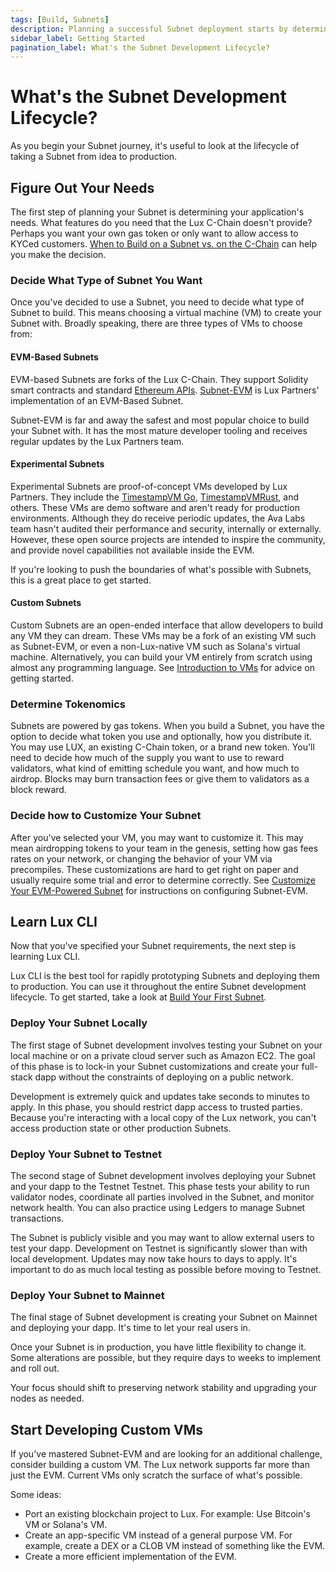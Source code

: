```yaml
---
tags: [Build, Subnets]
description: Planning a successful Subnet deployment starts by determining your application's needs.
sidebar_label: Getting Started
pagination_label: What's the Subnet Development Lifecycle?
---
```


# What's the Subnet Development Lifecycle?

As you begin your Subnet journey, it's useful to look at the lifecycle of taking a Subnet from idea
to production.

## Figure Out Your Needs

The first step of planning your Subnet is determining your application's needs. What features do you
need that the Lux C-Chain doesn't provide? Perhaps you want your own gas token or only want
to allow access to KYCed customers. [When to Build on a Subnet vs. on the C-Chain](/build/subnet/c-chain-vs-subnet.md)
can help you make the decision.

### Decide What Type of Subnet You Want

Once you've decided to use a Subnet, you need to decide what type of Subnet to build. This means
choosing a virtual machine (VM) to create your Subnet with. Broadly speaking, there are three types
of VMs to choose from:

#### EVM-Based Subnets

EVM-based Subnets are forks of the Lux C-Chain. They support Solidity
smart contracts and standard [Ethereum APIs](/reference/luxd/c-chain/api.md#ethereum-apis).
[Subnet-EVM](https://github.com/luxfi/subnet-evm) is Lux Partners' implementation
of an EVM-Based Subnet.

Subnet-EVM is far and away the safest and most popular choice to build your Subnet with. It has the
most mature developer tooling and receives regular updates by the Lux Partners team.

#### Experimental Subnets

Experimental Subnets are proof-of-concept VMs developed by Lux Partners. They include the
[TimestampVM Go](/build/vm/create/golang-vm-simple.md),
[TimestampVMRust](/build/vm/create/rust-vm.md), and others. These VMs are demo software
and aren't ready for production environments. Although they do receive periodic updates, the Ava
Labs team hasn't audited their performance and security, internally or externally. However, these
open source projects are intended to inspire the community, and provide novel capabilities not
available inside the EVM.

If you're looking to push the boundaries of what's possible with Subnets, this is a great place to
get started.

#### Custom Subnets

Custom Subnets are an open-ended interface that allow developers to build any VM they can dream.
These VMs may be a fork of an existing VM such as Subnet-EVM, or even a
non-Lux-native VM such as Solana's virtual machine. Alternatively, you can build your VM
entirely from scratch using almost any programming language. See [Introduction to VMs](/build/vm/intro.md) for advice on getting started.

### Determine Tokenomics

Subnets are powered by gas tokens. When you build a Subnet, you have the option to decide what token
you use and optionally, how you distribute it. You may use LUX, an existing C-Chain token, or a
brand new token. You'll need to decide how much of the supply you want to use to reward validators,
what kind of emitting schedule you want, and how much to airdrop. Blocks may burn transaction fees
or give them to validators as a block reward.

### Decide how to Customize Your Subnet

After you've selected your VM, you may want to customize it. This may mean airdropping tokens to
your team in the genesis, setting how gas fees rates on your network, or changing the
behavior of your VM via precompiles. These customizations are hard to get right on paper and usually
require some trial and error to determine correctly. See [Customize Your EVM-Powered Subnet](/build/subnet/upgrade/customize-a-subnet.md) for instructions on configuring Subnet-EVM.

## Learn Lux CLI

Now that you've specified your Subnet requirements, the next step is learning Lux CLI.

Lux CLI is the best tool for rapidly prototyping Subnets and deploying them to production. You
can use it throughout the entire Subnet development lifecycle. To get started, take a look at [Build Your First Subnet](/build/subnet/hello-subnet.md).

### Deploy Your Subnet Locally

The first stage of Subnet development involves testing your Subnet on your local machine or on a
private cloud server such as Amazon EC2. The goal of this phase is to lock-in your Subnet
customizations and create your full-stack dapp without the constraints of deploying on a public
network.

Development is extremely quick and updates take seconds to minutes to apply. In this phase,
you should restrict dapp access to trusted parties. Because you're interacting with a local copy of
the Lux network, you can't access production state or other production Subnets.

### Deploy Your Subnet to Testnet

The second stage of Subnet development involves deploying your Subnet and your dapp to the Testnet
Testnet. This phase tests your ability to run validator nodes, coordinate all parties involved in
the Subnet, and monitor network health. You can also practice using Ledgers to manage Subnet
transactions.

The Subnet is publicly visible and you may want to allow external users to test your
dapp. Development on Testnet is significantly slower than with local development. Updates may now take
hours to days to apply. It's important to do as much local testing as possible before moving to
Testnet.

### Deploy Your Subnet to Mainnet

The final stage of Subnet development is creating your Subnet on Mainnet and deploying your dapp.
It's time to let your real users in.

Once your Subnet is in production, you have little flexibility
to change it. Some alterations are possible, but they require days to weeks to implement and roll
out.

Your focus should shift to preserving network stability and upgrading your nodes as needed.

## Start Developing Custom VMs

If you've mastered Subnet-EVM and are looking for an additional challenge, consider building a
custom VM. The Lux network supports far more than just the EVM. Current VMs only scratch the
surface of what's possible.

Some ideas:

- Port an existing blockchain project to Lux. For example: Use Bitcoin's VM or Solana's VM.
- Create an app-specific VM instead of a general purpose VM. For example, create a DEX
  or a CLOB VM instead of something like the EVM.
- Create a more efficient implementation of the EVM.
